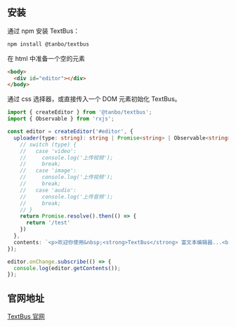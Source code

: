 ## 安装

通过 npm 安装 TextBus：
```bash
npm install @tanbo/textbus
```

在 html 中准备一个空的元素
```html
<body>
  <div id="editor"></div>
</body>

```

通过 css 选择器，或直接传入一个 DOM 元素初始化 TextBus。
```typescript
import { createEditor } from '@tanbo/textbus';
import { Observable } from 'rxjs';

const editor = createEditor('#editor', {
  uploader(type: string): string | Promise<string> | Observable<string> {
    // switch (type) {
    //   case 'video':
    //     console.log('上传视频');
    //     break;
    //   case 'image':
    //     console.log('上传视频');
    //     break;
    //   case 'audio':
    //     console.log('上传音频');
    //     break;
    // }
    return Promise.resolve().then(() => {
      return '/test'
    })
  },
  contents: `<p>欢迎你使用&nbsp;<strong>TextBus</strong> 富文本编辑器...<br></p>`
});

editor.onChange.subscribe(() => {
  console.log(editor.getContents());
});
```
## 官网地址
[TextBus 官网](https://textbus.tanboui.com)
